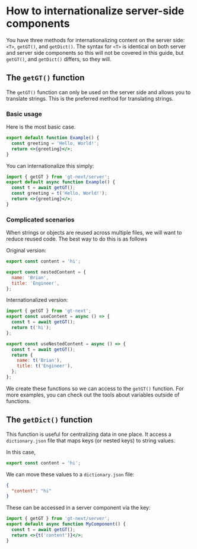 # How to internationalize server-side components

You have three methods for internationalizing content on the server side: `<T>`, `getGT()`, and `getDict()`.
The syntax for `<T>` is identical on both server and server side components so this will not be covered in this guide, but `getGT()`, and `getDict()` differs, so they will.

## The `getGT()` function

The `getGT()` function can only be used on the server side and allows you to translate strings.
This is the preferred method for translating strings.

### Basic usage

Here is the most basic case.

```jsx
export default function Example() {
  const greeting = 'Hello, World!';
  return <>{greeting}</>;
}
```

You can internationalize this simply:

```jsx
import { getGT } from 'gt-next/server';
export default async function Example() {
  const t = await getGT();
  const greeting = t('Hello, World!');
  return <>{greeting}</>;
}
```

### Complicated scenarios

When strings or objects are reused across multiple files, we will want to reduce reused code.
The best way to do this is as follows

Original version:

```jsx
export const content = 'hi';

export const nestedContent = {
  name: 'Brian',
  title: 'Engineer',
};
```

Internationalized version:

```jsx
import { getGT } from 'gt-next';
export const useContent = async () => {
  const t = await getGT();
  return t('hi');
};

export const useNestedContent = async () => {
  const t = await getGT();
  return {
    name: t('Brian'),
    title: t('Engineer'),
  };
};
```

We create these functions so we can access to the `getGT()` function.
For more examples, you can check out the tools about variables outside of functions.

## The `getDict()` function

This function is useful for centralizing data in one place.
It access a `dictionary.json` file that maps keys (or nested keys) to string values.

In this case,

```jsx
export const content = 'hi';
```

We can move these values to a `dictionary.json` file:

```json
{
  "content": "hi"
}
```

These can be accessed in a server component via the key:

```jsx
import { getGT } from 'gt-next/server';
export default async function MyComponent() {
  const t = await getGT();
  return <>{t('content')}</>;
}
```
